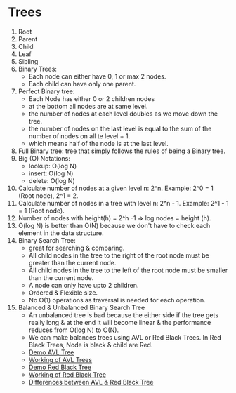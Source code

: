 <h1>Trees</h1>

1. Root
2. Parent
3. Child
4. Leaf
5. Sibling
6. Binary Trees:
     - Each node can either have 0, 1 or max 2 nodes.
     - Each child can have only one parent.
 7. Perfect Binary tree: 
     - Each Node has either 0 or 2 children nodes 
     - at the bottom all nodes are at same level. 
     - the number of nodes at each level doubles as we move down the tree.
     - the number of nodes on the last level is equal to the sum of the number of nodes on all te level + 1.
     - which means half of the node is at the last level.
8. Full Binary tree: tree that simply follows the rules of being a Binary tree.
9. Big (O) Notations:
    - lookup: O(log N)
    - insert: O(log N)
    - delete: O(log N)
10. Calculate number of nodes at a given level n: 2^n. Example: 2^0 = 1 (Root node), 2^1 = 2.
11. Calculate number of nodes in a tree with level n: 2^n - 1. Example: 2^1 - 1 = 1 (Root node).
12. Number of nodes with height(h) = 2^h -1 => log nodes = height (h).
13. O(log N) is better than O(N) because we don't have to check each element in the data structure.
14. Binary Search Tree:
    - great for searching & comparing.
    - All child nodes in the tree to the right of the root node must be greater than the current node.
    - All child nodes in the tree to the left of the root node must be smaller than the current node.
    - A node can only have upto 2 children.
    - Ordered & Flexible size.
    - No O(1) operations as traversal is needed for each operation.
15. Balanced & Unbalanced Binary Search Tree
    - An unbalanced tree is bad because the either side if the tree gets really long & at the end it will become linear
    & the performance reduces from O(log N) to O(N).
    - We can make balances trees using AVL or Red Black Trees. In Red Black Trees, Node is black & child are Red.
    - [Demo AVL Tree](https://www.cs.usfca.edu/~galles/visualization/AVLtree.html)
    - [Working of AVL Trees](https://medium.com/basecs/the-little-avl-tree-that-could-86a3cae410c7)
    - [Demo Red Black Tree](https://www.cs.usfca.edu/~galles/visualization/RedBlack.html)
    - [Working of Red Black Tree](https://medium.com/basecs/painting-nodes-black-with-red-black-trees-60eacb2be9a5)
    - [Differences between AVL & Red Black Tree](https://stackoverflow.com/questions/13852870/red-black-tree-over-avl-tree)
     